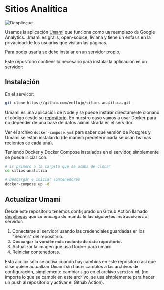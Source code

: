 # Sitios Analítica

![Despliegue](https://github.com/enflujo/sitios-analitica/actions/workflows/despliegue.yml/badge.svg)


Usamos la aplicación [Umami](https://umami.is/docs/about) que funciona como un reemplazo de Google Analytics. Umami es gratis, open-source, liviana y tiene un énfasis en la privacidad de los usuarios que visitan las páginas. 

Para poder usarla se debe instalar en un servidor propio. 

Este repositorio contiene lo necesario para instalar la aplicación en un servidor:

## Instalación

En el servidor:

```bash
git clone https://github.com/enflujo/sitios-analitica.git
```

Umami es una aplicación de Node y se puede instalar directamente clonano el código desde su [repositorio](https://github.com/mikecao/umami). En nuestro caso vamos a usar Docker para no depender de una base de datos administrada en el servidor. 

Ver el archivo `docker-compose.yml` para saber que versión de Postgres y Umami se están instalando (de manera predeterminada se usan las mas recientes de cada una).

Teniendo Docker y Docker Compose instalados en el servidor, simplemente se puede iniciar con:

```bash
# ir primero a la carpeta que se acaba de clonar
cd sitios-analitica

# Descargar e iniciar contenedores
docker-compose up -d
```

## Actualizar Umami

Desde este repositorio tenemos configurado un Github Action llamado [despliegue](./.github/workflows/despliegue.yml) que se encarga de mandarle las siguientes instrucciones al servidor:

1. Conectarse al servidor usando las credenciales guardadas en los "Secrets" del repositorio.
2. Descargar la versión más reciente de este repositorio.
3. Actualizar la imagen que usa Docker para umami
4. Reiniciar contenedores.

Esta acción sólo se activa cuando hay cambios en este repositorio así que si se quiere actualizar Umami sin hacer cambios a los archivos de configuración, simplemente cambiar algo en el archivo `version.md`. (no importa lo que se cambie en este archivo, se usa simplemente para hacer un push al repositorio y activar el Github Action).

